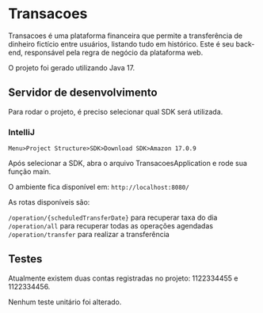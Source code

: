 # Transacoes

Transacoes é uma plataforma financeira que permite a transferência de dinheiro fictício entre usuários, listando tudo em
histórico.
Este é seu back-end, responsável pela regra de negócio da plataforma web.

O projeto foi gerado utilizando Java 17.

## Servidor de desenvolvimento

Para rodar o projeto, é preciso selecionar qual SDK será utilizada.

### IntelliJ

`Menu>Project Structure>SDK>Download SDK>Amazon 17.0.9`

Após selecionar a SDK, abra o arquivo TransacoesApplication e rode sua função main.

O ambiente fica disponível em: `http://localhost:8080/`

As rotas disponíveis são:

`/operation/{scheduledTransferDate}` para recuperar taxa do dia
`/operation/all` para recuperar todas as operações agendadas
`/operation/transfer` para realizar a transferência

## Testes
Atualmente existem duas contas registradas no projeto: 1122334455 e 1122334456.


Nenhum teste unitário foi alterado.
